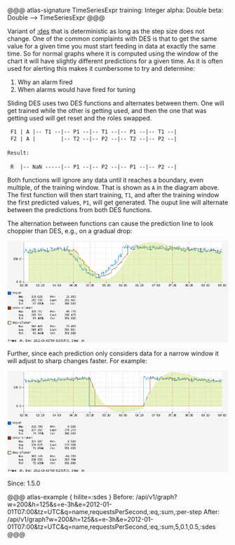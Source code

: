 @@@ atlas-signature
TimeSeriesExpr
training: Integer
alpha: Double
beta: Double
-->
TimeSeriesExpr
@@@

Variant of [:des](des.md) that is deterministic as long as the step size does not
change. One of the common complaints with DES is that to get the same value for a given
time you must start feeding in data at exactly the same time. So for normal graphs
where it is computed using the window of the chart it will have slightly different
predictions for a given time. As it is often used for alerting this makes it
cumbersome to try and determine:

1. Why an alarm fired
2. When alarms would have fired for tuning

Sliding DES uses two DES functions and alternates between them. One will get trained
while the other is getting used, and then the one that was getting used will get reset and
the roles swapped.

```
 F1 | A |-- T1 --|-- P1 --|-- T1 --|-- P1 --|-- T1 --|
 F2 | A |        |-- T2 --|-- P2 --|-- T2 --|-- P2 --|

Result:

 R  |-- NaN -----|-- P1 --|-- P2 --|-- P1 --|-- P2 --|
```

Both functions will ignore any data until it reaches a boundary, even multiple, of the
training window. That is shown as `A` in the diagram above. The first function will
then start training, `T1`, and after the training window the first predicted values, `P1`,
will get generated. The ouput line will alternate between the predictions from both
DES functions.

The alternation between functions can cause the prediction line to look choppier than
DES, e.g., on a gradual drop:

![Gradual Drop](../../images/sdes-gradual-example.png)

Further, since each prediction only considers data for a narrow window it will adjust to
sharp changes faster. For example:

![Sharp Drop](../../images/sdes-sharp-example.png)

Since: 1.5.0

@@@ atlas-example { hilite=:sdes }
Before: /api/v1/graph?w=200&h=125&s=e-3h&e=2012-01-01T07:00&tz=UTC&q=name,requestsPerSecond,:eq,:sum,:per-step
After: /api/v1/graph?w=200&h=125&s=e-3h&e=2012-01-01T07:00&tz=UTC&q=name,requestsPerSecond,:eq,:sum,5,0.1,0.5,:sdes
@@@
